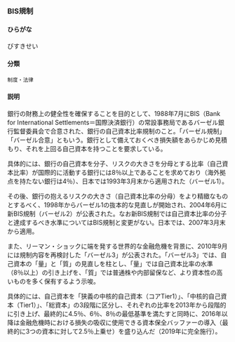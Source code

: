 <div style="display:none;">

## [あ行](securities-terms?id=あ行)
## [か行](securities-terms?id=か行)
## [さ行](securities-terms?id=さ行)
## [た行](securities-terms?id=た行)
## [な行](securities-terms?id=な行)
## [は行](securities-terms?id=は行)

</div>

### BIS規制

#### ひらがな

びすきせい

#### 分類

`制度・法律`

#### 説明

銀行の財務上の健全性を確保することを目的として、1988年7月にBIS（Bank for International Settlements＝国際決済銀行）の常設事務局であるバーゼル銀行監督委員会で合意された、銀行の自己資本比率規制のこと。「バーゼル規制」「バーゼル合意」ともいう。銀行として備えておくべき損失額をあらかじめ見積もり、それを上回る自己資本を持つことを要求している。
 
具体的には、銀行の自己資本を分子、リスクの大きさを分母とする比率（自己資本比率）が国際的に活動する銀行には8％以上であることを求めており（海外拠点を持たない銀行は4％）、日本では1993年3月末から適用された（バーゼル1）。
 
その後、銀行の抱えるリスクの大きさ（自己資本比率の分母）をより精緻なものとするべく、1998年からバーゼル1の抜本的な見直しが開始され、2004年6月に新BIS規制（バーゼル2）が公表された。なお新BIS規制では自己資本比率の分子と達成するべき水準についてはBIS規制と変更がない。日本では、2007年3月末から適用。
 
また、リーマン・ショックに端を発する世界的な金融危機を背景に、2010年9月には規制内容を再検討した「バーゼル3」が公表された。「バーゼル3」では、自己資本の「量」と「質」の見直しを柱とし、「量」では自己資本比率の水準（8％以上）の引き上げを、「質」では普通株や内部留保など、より資本性の高いものを多く保有するよう示唆。
 
具体的には、自己資本を「狭義の中核的自己資本（コアTier1）」、「中核的自己資本（Tier1）」、「総資本」の3段階に区分し、それぞれの比率を2013年から段階的に引き上げ、最終的に4.5％、6％、8％の最低基準を満たすと同時に、2016年以降は金融危機時における損失の吸収に使用できる資本保全バッファーの導入（最終的に3つの資本に対して2.5％上乗せ）を盛り込んだ（2019年に完全施行）。

<div style="display:none;">

## [ま行](securities-terms?id=ま行)
## [や行](securities-terms?id=や行)
## [ら行](securities-terms?id=ら行)
## [わ行](securities-terms?id=わ行)
## [英数字・記号](securities-terms?id=英数字・記号)

</div>

